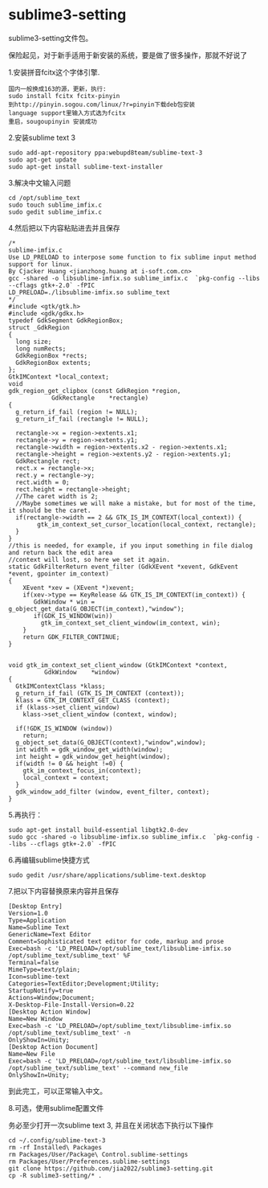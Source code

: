 # sublime3-setting
sublime3-setting文件包。


保险起见，对于新手适用于新安装的系统，要是做了很多操作，那就不好说了

1.安装拼音fcitx这个字体引擎.

    国内一般换成163的源，更新，执行:
    sudo install fcitx fcitx-pinyin 
    到http://pinyin.sogou.com/linux/?r=pinyin下载deb包安装
    language support里输入方式选为fcitx
    重启，sougoupinyin 安装成功

2.安装sublime text 3

    sudo add-apt-repository ppa:webupd8team/sublime-text-3
    sudo apt-get update
    sudo apt-get install sublime-text-installer

3.解决中文输入问题

    cd /opt/sublime_text
    sudo touch sublime_imfix.c
    sudo gedit sublime_imfix.c

4.然后把以下内容粘贴进去并且保存

    /*
    sublime-imfix.c
    Use LD_PRELOAD to interpose some function to fix sublime input method support for linux.
    By Cjacker Huang <jianzhong.huang at i-soft.com.cn>
    gcc -shared -o libsublime-imfix.so sublime_imfix.c  `pkg-config --libs --cflags gtk+-2.0` -fPIC
    LD_PRELOAD=./libsublime-imfix.so sublime_text
    */
    #include <gtk/gtk.h>
    #include <gdk/gdkx.h>
    typedef GdkSegment GdkRegionBox;
    struct _GdkRegion
    {
      long size;
      long numRects;
      GdkRegionBox *rects;
      GdkRegionBox extents;
    };
    GtkIMContext *local_context;
    void
    gdk_region_get_clipbox (const GdkRegion *region,
                GdkRectangle    *rectangle)
    {
      g_return_if_fail (region != NULL);
      g_return_if_fail (rectangle != NULL);
      
      rectangle->x = region->extents.x1;
      rectangle->y = region->extents.y1;
      rectangle->width = region->extents.x2 - region->extents.x1;
      rectangle->height = region->extents.y2 - region->extents.y1;
      GdkRectangle rect;
      rect.x = rectangle->x;
      rect.y = rectangle->y;
      rect.width = 0;
      rect.height = rectangle->height; 
      //The caret width is 2; 
      //Maybe sometimes we will make a mistake, but for most of the time, it should be the caret.
      if(rectangle->width == 2 && GTK_IS_IM_CONTEXT(local_context)) {
            gtk_im_context_set_cursor_location(local_context, rectangle);
      }
    }
    //this is needed, for example, if you input something in file dialog and return back the edit area
    //context will lost, so here we set it again.
    static GdkFilterReturn event_filter (GdkXEvent *xevent, GdkEvent *event, gpointer im_context)
    {
        XEvent *xev = (XEvent *)xevent;
        if(xev->type == KeyRelease && GTK_IS_IM_CONTEXT(im_context)) {
           GdkWindow * win = g_object_get_data(G_OBJECT(im_context),"window");
           if(GDK_IS_WINDOW(win))
             gtk_im_context_set_client_window(im_context, win);
        }
        return GDK_FILTER_CONTINUE;
    }


    void gtk_im_context_set_client_window (GtkIMContext *context,
              GdkWindow    *window)
    {
      GtkIMContextClass *klass;
      g_return_if_fail (GTK_IS_IM_CONTEXT (context));
      klass = GTK_IM_CONTEXT_GET_CLASS (context);
      if (klass->set_client_window)
        klass->set_client_window (context, window);
        
      if(!GDK_IS_WINDOW (window))
        return;
      g_object_set_data(G_OBJECT(context),"window",window);
      int width = gdk_window_get_width(window);
      int height = gdk_window_get_height(window);
      if(width != 0 && height !=0) {
        gtk_im_context_focus_in(context);
        local_context = context;
      }
      gdk_window_add_filter (window, event_filter, context); 
    }

5.再执行：

    sudo apt-get install build-essential libgtk2.0-dev
    sudo gcc -shared -o libsublime-imfix.so sublime_imfix.c  `pkg-config --libs --cflags gtk+-2.0` -fPIC

6.再编辑sublime快捷方式

    sudo gedit /usr/share/applications/sublime-text.desktop

7.把以下内容替换原来内容并且保存

    [Desktop Entry]
    Version=1.0
    Type=Application
    Name=Sublime Text
    GenericName=Text Editor
    Comment=Sophisticated text editor for code, markup and prose
    Exec=bash -c 'LD_PRELOAD=/opt/sublime_text/libsublime-imfix.so /opt/sublime_text/sublime_text' %F
    Terminal=false
    MimeType=text/plain;
    Icon=sublime-text
    Categories=TextEditor;Development;Utility;
    StartupNotify=true
    Actions=Window;Document;
    X-Desktop-File-Install-Version=0.22
    [Desktop Action Window]
    Name=New Window
    Exec=bash -c 'LD_PRELOAD=/opt/sublime_text/libsublime-imfix.so /opt/sublime_text/sublime_text' -n
    OnlyShowIn=Unity;
    [Desktop Action Document]
    Name=New File
    Exec=bash -c 'LD_PRELOAD=/opt/sublime_text/libsublime-imfix.so /opt/sublime_text/sublime_text' --command new_file
    OnlyShowIn=Unity;
    
到此完工，可以正常输入中文。

8.可选，使用sublime配置文件

务必至少打开一次sublime text 3, 并且在关闭状态下执行以下操作

    cd ~/.config/sublime-text-3
    rm -rf Installed\ Packages
    rm Packages/User/Package\ Control.sublime-settings
    rm Packages/User/Preferences.sublime-settings
    git clone https://github.com/jia2022/sublime3-setting.git
    cp -R sublime3-setting/* .
